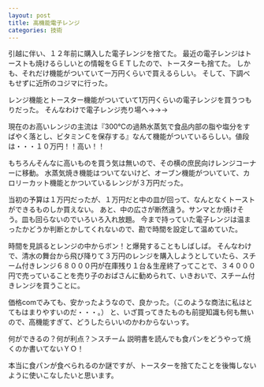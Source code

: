 ```yaml
---
layout: post
title: 高機能電子レンジ
categories: 技術
---
```


引越に伴い、１２年前に購入した電子レンジを捨てた。
最近の電子レンジはトーストも焼けるらしいとの情報をＧＥＴしたので、トースターも捨てた。
しかも、それだけ機能がついていて一万円くらいで買えるらしい。
そして、下調べもせずに近所のコジマに行った。

レンジ機能とトースター機能がついていて1万円くらいの電子レンジを買うつもりだった。
そんなわけで電子レンジ売り場へ→→→

現在のお高いレンジの主流は『300℃の過熱水蒸気で食品内部の脂や塩分をすばやく落とし、ビタミンＣを保存する』なんて機能がついているらしい。値段は・・・１０万円！！高い！！

もちろんそんなに高いものを買う気は無いので、その横の庶民向けレンジコーナーに移動。
水蒸気焼き機能はついてないけど、オーブン機能がついていて、カロリーカット機能とかついているレンジが３万円だった。

当初の予算は１万円だったが、１万円だと中の皿が回って、なんとなくトーストができるものしか買えない。
あと、中の広さが断然違う。サンマとか焼けそう。皿も回らないのでいろいろ入れ放題。
今まで持っていた電子レンジは温まったかどうか判断とかしてくれないので、勘で時間を設定して温めていた。

時間を見誤るとレンジの中からボン！と爆発することもしばしば。
そんなわけで、清水の舞台から飛び降りて３万円のレンジを購入しようとしていたら、スチーム付きレンジ６８０００円が在庫残り１台＆生産終了ってことで、３４０００円で売っていることを売り子のおばさんに勧められて、いきおいで、スチーム付きレンジを買うことに。

価格comでみても、安かったようなので、良かった。（このような商法に私はとてもはまりやすいのだ・・・。）
と、いざ買ってきたものも前提知識も何も無いので、高機能すぎて、どうしたらいいのかわからないっす。

何ができるの？何が利点？＞スチーム
説明書を読んでも食パンをどうやって焼くのか書いてないＹＯ！

本当に食パンが食べられるのか謎ですが、トースターを捨てたことを後悔しないように使いこなしたいと思います。
